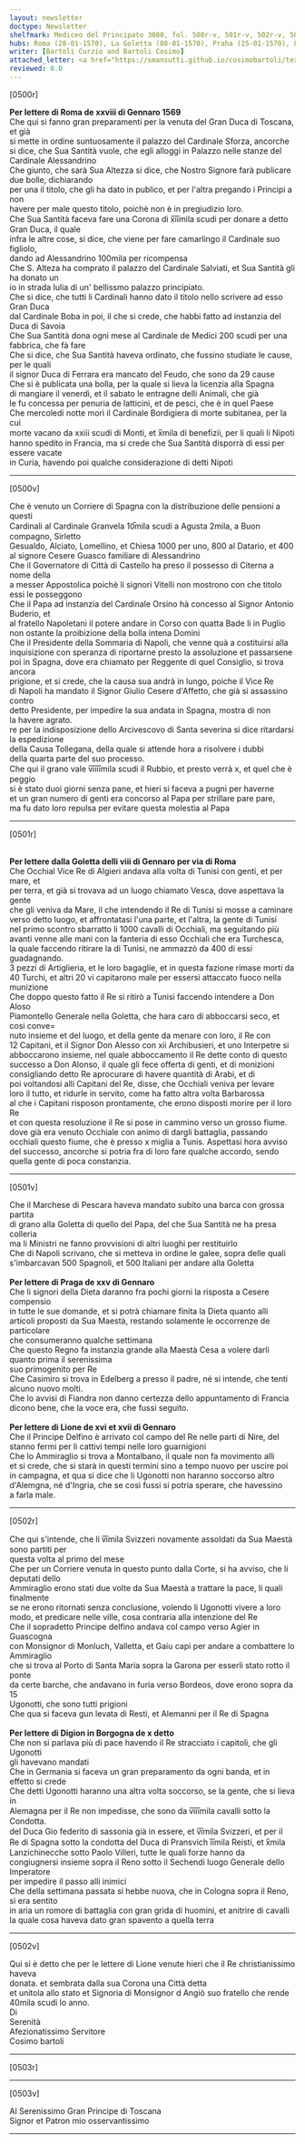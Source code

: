 ```yaml
---
layout: newsletter
doctype: Newsletter
shelfmark: Mediceo del Principato 3080, fol. 500r-v, 501r-v, 502r-v, 503r-v
hubs: Roma (28-01-1570), La Goletta (08-01-1570), Praha (25-01-1570), Lyon (16-01-1570), Lyon (17-01-1570), Dijon (10-01-1570)
writer: [Bartoli Curzio and Bartoli Cosimo]
attached_letter: <a href="https://smansutti.github.io/cosimobartoli/texts/TBD/">TBD</a>
reviewed: 0.0
---
```


[0500r]  
  
  
<strong>Per lettere di Roma de xxviii di Gennaro 1569</strong>  
Che qui si fanno gran preparamenti per la venuta del Gran Duca di Toscana, et già  
si mette in ordine suntuosamente il palazzo del Cardinale Sforza, ancorche  
si dice, che Sua Santità vuole, che egli alloggi in Palazzo nelle stanze del Cardinale Alessandrino  
Che giunto, che sarà Sua Altezza si dice, che Nostro Signore farà publicare due bolle, dichiarando  
per una il titolo, che gli ha dato in publico, et per l'altra pregando i Principi a non  
havere per male questo titolo, poichè non è in pregiudizio loro.  
Che Sua Santità faceva fare una Corona di x̅i̅i̅mila scudi per donare a detto Gran Duca, il quale  
infra le altre cose, si dice, che viene per fare camarlingo il Cardinale suo figliolo,  
dando ad Alessandrino 100mila per ricompensa  
Che S. Alteza ha comprato il palazzo del Cardinale Salviati, et Sua Santità gli ha donato un  
io in strada Iulia di un' bellissmo palazzo principiato.  
Che si dice, che tutti li Cardinali hanno dato il titolo nello scrivere ad esso Gran Duca  
dal Cardinale Boba in poi, il che si crede, che habbi fatto ad instanzia del Duca di Savoia  
Che Sua Santità dona ogni mese al Cardinale de Medici 200 scudi per una fabbrica, che fà fare  
Che si dice, che Sua Santità haveva ordinato, che fussino studiate le cause, per le quali  
il signor Duca di Ferrara era mancato del Feudo, che sono da 29 cause  
Che si è publicata una bolla, per la quale si lieva la licenzia alla Spagna  
di mangiare il venerdì, et il sabato le entragne delli Animali, che già  
le fu concessa per penuria de latticini, et de pesci, che è in quel Paese  
Che mercoledi notte morì il Cardinale Bordigiera di morte subitanea, per la cui  
morte vacano da xxiii scudi di Monti, et x̅mila di benefizii, per li quali li Nipoti  
hanno spedito in Francia, ma si crede che Sua Santità disporrà di essi per essere vacate  
in Curia, havendo poi qualche considerazione di detti Nipoti  
  
---  

[0500v]  
  
  
Che è venuto un Corriere di Spagna con la distribuzione delle pensioni a questi  
Cardinali al Cardinale Granvela 10̅mila scudi a Agusta 2mila, a Buon compagno, Sirletto  
Gesualdo, Alciato, Lomellino, et Chiesa 1000 per uno, 800 al Datario, et 400  
al signore Cesere Guasco familiare di Alessandrino  
Che il Governatore di Città di Castello ha preso il possesso di Citerna a nome della  
a messer Appostolica poichè li signori Vitelli non mostrono con che titolo essi le posseggono  
Che il Papa ad instanzia del Cardinale Orsino hà concesso al Signor Antonio Buderio, et  
al fratello Napoletani il potere andare in Corso con quatta Bade li in Puglio  
non ostante la proibizione della bolla intena Domini  
Che il Presidente della Sommaria di Napoli, che venne quà a costituirsi alla  
inquisizione con speranza di riportarne presto la assoluzione et passarsene  
poi in Spagna, dove era chiamato per Reggente di quel Consiglio, si trova ancora  
prigione, et si crede, che la causa sua andrà in lungo, poiche il Vice Re  
di Napoli ha mandato il Signor Giulio Cesere d'Affetto, che già si assassino contro  
detto Presidente, per impedire la sua andata in Spagna, mostra di non  
la havere agrato.  
re per la indisposizione dello Arcivescovo di Santa severina si dice ritardarsi la espedizione  
della Causa Tollegana, della quale si attende hora a risolvere i dubbi  
della quarta parte del suo processo.  
Che qui il grano vale v̅i̅i̅i̅i̅mila scudi il Rubbio, et presto verrà x, et quel che è peggio  
si è stato duoi giorni senza pane, et hieri si faceva a pugni per haverne  
et un gran numero di genti era concorso al Papa per strillare pare pare,  
ma fu dato loro repulsa per evitare questa molestia al Papa  
  
---  

[0501r]  
  
  
<br/><strong>Per lettere dalla Goletta delli viii di Gennaro per via di Roma</strong>  
Che Occhial Vice Re di Algieri andava alla volta di Tunisi con genti, et per mare, et  
per terra, et già si trovava ad un luogo chiamato Vesca, dove aspettava la gente  
che gli veniva da Mare, il che intendendo il Re di Tunisi si mosse a caminare  
verso detto luogo, et affrontatasi l'una parte, et l'altra, la gente di Tunisi  
nel primo scontro sbarratto li 1000 cavalli di Occhiali, ma seguitando più  
avanti venne alle mani con la fanteria di esso Occhiali che era Turchesca,  
la quale faccendo ritirare la di Tunisi, ne ammazzò da 400 di essi guadagnando.  
3 pezzi di Artiglieria, et le loro bagaglie, et in questa fazione rimase morti da  
40 Turchi, et altri 20 vi capitarono male per essersi attaccato fuoco nella munizione  
Che doppo questo fatto il Re si ritirò a Tunisi faccendo intendere a Don Aloso  
Piamontello Generale nella Goletta, che hara caro di abboccarsi seco, et cosi conve=  
nuto insieme et del luogo, et della gente da menare con loro, il Re con  
12 Capitani, et il Signor Don Alesso con xii Archibusieri, et uno Interpetre si  
abboccarono insieme, nel quale abboccamento il Re dette conto di questo  
successo a Don Alonso, il quale gli fece offerta di genti, et di monizioni  
consigliando detto Re aprocurare di havere quantità di Arabi, et di  
poi voltandosi alli Capitani del Re, disse, che Occhiali veniva per levare  
loro il tutto, et ridurle in servito, come ha fatto altra volta Barbarossa  
al che i Capitani risposon prontamente, che erono disposti morire per il loro Re  
et con questa resoluzione il Re si pose in cammino verso un grosso fiume.  
dove già era venuto Occhiale con animo di dargli battaglia, passando  
occhiali questo fiume, che è presso x miglia a Tunis. Aspettasi hora avviso  
del successo, ancorche si potria fra di loro fare qualche accordo, sendo  
quella gente di poca constanzia.  
  
---  

[0501v]  
  
  
Che il Marchese di Pescara haveva mandato subito una barca con grossa partita  
di grano alla Goletta di quello del Papa, del che Sua Santità ne ha presa colleria  
ma li Ministri ne fanno provvisioni di altri luoghi per restituirlo  
Che di Napoli scrivano, che si metteva in ordine le galee, sopra delle quali  
s'imbarcavan 500 Spagnoli, et 500 Italiani per andare alla Goletta  
<br/><strong>Per lettere di Praga de xxv di Gennaro</strong>  
Che li signori della Dieta daranno fra pochi giorni la risposta a Cesere compensio  
in tutte le sue domande, et si potrà chiamare finita la Dieta quanto alli  
articoli proposti da Sua Maestà, restando solamente le occorrenze de particolare  
che consumeranno qualche settimana  
Che questo Regno fa instanzia grande alla Maestà Cesa a volere darli quanto prima il serenissima  
suo primogenito per Re  
Che Casimiro si trova in Edelberg a presso il padre, né si intende, che tenti  
alcuno nuovo molti.  
Che lo avvisi di Fiandra non danno certezza dello appuntamento di Francia  
dicono bene, che la voce era, che fussi seguito.  
<br/><strong>Per lettere di Lione de xvi et xvii di Gennaro</strong>  
Che il Principe Delfino è arrivato col campo del Re nelle parti di Nire, del  
stanno fermi per li cattivi tempi nelle loro guarnigioni  
Che lo Ammiraglio si trova a Montalbano, il quale non fa movimento alli  
et si crede, che si starà in questi termini sino a tempo nuovo per uscire poi  
in campagna, et qua si dice che li Ugonotti non haranno soccorso altro  
d'Alemgna, né d'Ingria, che se così fussi si potria sperare, che havessino  
a farla male.  
  
---  

[0502r]  
  
  
Che qui s'intende, che li v̅i̅mila Svizzeri novamente assoldati da Sua Maestà sono partiti per  
questa volta al primo del mese  
Che per un Corriere venuta in questo punto dalla Corte, si ha avviso, che li deputati dello  
Ammiraglio erono stati due volte da Sua Maestà a trattare la pace, li quali finalmente  
se ne erono ritornati senza conclusione, volendo li Ugonotti vivere a loro  
modo, et predicare nelle ville, cosa contraria alla intenzione del Re  
Che il sopradetto Principe delfino andava col campo verso Agier in Guascogna  
con Monsignor di Monluch, Valletta, et Gaiu capi per andare a combattere lo Ammiraglio  
che si trova al Porto di Santa Maria sopra la Garona per esserli stato rotto il ponte  
da certe barche, che andavano in furia verso Bordeos, dove erono sopra da 15  
Ugonotti, che sono tutti prigioni  
Che qua si faceva gun levata di Resti, et Alemanni per il Re di Spagna  
<br/><strong>Per lettere di Digion in Borgogna de x detto</strong>  
Che non si parlava più di pace havendo il Re stracciato i capitoli, che gli Ugonotti  
gli havevano mandati  
Che in Germania si faceva un gran preparamento da ogni banda, et in effetto si crede  
Che detti Ugonotti haranno una altra volta soccorso, se la gente, che si lieva in  
Alemagna per il Re non impedisse, che sono da v̅i̅i̅i̅mila cavalli sotto la Condotta.  
del Duca Gio federito di sassonia già in essere, et v̅i̅mila Svizzeri, et per il  
Re di Spagna sotto la condotta del Duca di Pransvich i̅i̅mila Reisti, et x̅mila  
Lanzichinecche sotto Paolo Villeri, tutte le quali forze hanno da  
congiugnersi insieme sopra il Reno sotto il Sechendi luogo Generale dello Imperatore  
per impedire il passo alli inimici  
Che della settimana passata si hebbe nuova, che in Cologna sopra il Reno, si era sentito  
in aria un romore di battaglia con gran grida di huomini, et anitrire di cavalli  
la quale cosa haveva dato gran spavento a quella terra  
  
---  

[0502v]  
  
  
Qui si è detto che per le lettere di Lione venute hieri che il Re christianissimo haveva  
donata. et sembrata dalla sua Corona una Città detta  
et unitola allo stato et Signoria di Monsignor d Angiò suo fratello che rende  
40mila scudi lo anno.  
Di  
Serenità  
Afezionatissimo Servitore  
Cosimo bartoli  
  
---  

[0503r]  
  
  
  
---  

[0503v]  
  
  
Al Serenissimo Gran Principe di Toscana  
Signor et Patron mio osservantissimo  
  
---  

